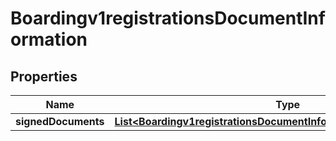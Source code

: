 
# Boardingv1registrationsDocumentInformation

## Properties
Name | Type | Description | Notes
------------ | ------------- | ------------- | -------------
**signedDocuments** | [**List&lt;Boardingv1registrationsDocumentInformationSignedDocuments&gt;**](Boardingv1registrationsDocumentInformationSignedDocuments.md) |  |  [optional]



